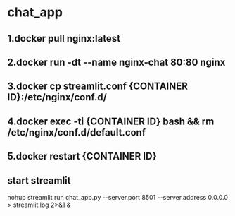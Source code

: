 # chat_app
## 1.docker pull nginx:latest
## 2.docker run -dt --name nginx-chat 80:80 nginx
## 3.docker cp streamlit.conf {CONTAINER ID}:/etc/nginx/conf.d/
## 4.docker exec -ti {CONTAINER ID} bash  && rm /etc/nginx/conf.d/default.conf
## 5.docker restart {CONTAINER ID}


## start streamlit
nohup streamlit run chat_app.py --server.port 8501 --server.address 0.0.0.0 > streamlit.log 2>&1 &
